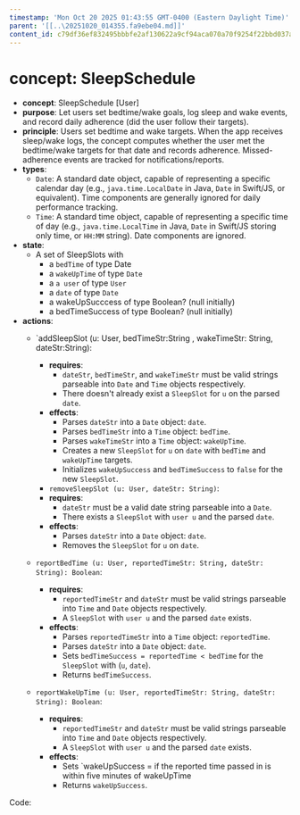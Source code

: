 ```yaml
---
timestamp: 'Mon Oct 20 2025 01:43:55 GMT-0400 (Eastern Daylight Time)'
parent: '[[..\20251020_014355.fa9ebe04.md]]'
content_id: c79df36ef832495bbbfe2af130622a9cf94aca070a70f9254f22bbd037a05fee
---
```


# concept: SleepSchedule

* **concept**: SleepSchedule \[User]
* **purpose**: Let users set bedtime/wake goals, log sleep and wake events, and record daily adherence (did the user follow their targets).
* **principle**: Users set bedtime and wake targets. When the app receives sleep/wake logs, the concept computes whether the user met the bedtime/wake targets for that date and records adherence. Missed-adherence events are tracked for notifications/reports.
* **types**:
  * `Date`: A standard date object, capable of representing a specific calendar day (e.g., `java.time.LocalDate` in Java, `Date` in Swift/JS, or equivalent). Time components are generally ignored for daily performance tracking.
  * `Time`: A standard time object, capable of representing a specific time of day (e.g., `java.time.LocalTime` in Java, `Date` in Swift/JS storing only time, or `HH:MM` string). Date components are ignored.
* **state**:
  * A set of SleepSlots with
    * a `bedTime` of type Date
    * a `wakeUpTime` of type `Date`
    * a `a user` of type `User`
    * a `date` of type `Date`
    * a wakeUpSucccess of type Boolean? (null initially)
    * a bedTimeSuccess of type Boolean? (null initially)
* **actions**:
  * \`addSleepSlot (u: User, bedTimeStr:String , wakeTimeStr: String, dateStr:String):

    * **requires**: 
      * `dateStr`, `bedTimeStr`, and `wakeTimeStr` must be valid strings parseable into `Date` and `Time` objects respectively.
      - There doesn't already exist a `SleepSlot` for `u` on the parsed `date`.
    * **effects**:
      * Parses `dateStr` into a `Date` object: `date`.
      - Parses `bedTimeStr` into a `Time` object: `bedTime`.
      - Parses `wakeTimeStr` into a `Time` object: `wakeUpTime`.
      - Creates a new `SleepSlot` for `u` on `date` with `bedTime` and `wakeUpTime` targets.
      - Initializes `wakeUpSuccess` and `bedTimeSuccess` to `false` for the new `SleepSlot`.

    - `removeSleepSlot (u: User, dateStr: String)`:
    - **requires**:
      * `dateStr` must be a valid date string parseable into a `Date`.
      * There exists a `SleepSlot` with `user u` and the parsed `date`.
    - **effects**:
      * Parses `dateStr` into a `Date` object: `date`.
      * Removes the `SleepSlot` for `u` on `date`.
  - `reportBedTime (u: User, reportedTimeStr: String, dateStr: String): Boolean`:
    * **requires**:
      * `reportedTimeStr` and `dateStr` must be valid strings parseable into `Time` and `Date` objects respectively.
      * A `SleepSlot` with `user u` and the parsed `date` exists.
    * **effects**:
      * Parses `reportedTimeStr` into a `Time` object: `reportedTime`.
      * Parses `dateStr` into a `Date` object: `date`.
      * Sets `bedTimeSuccess = reportedTime < bedTime` for the `SleepSlot` with (`u`, `date`).
      * Returns `bedTimeSuccess`.

  - `reportWakeUpTime (u: User, reportedTimeStr: String, dateStr: String): Boolean`:
    * **requires**:
      * `reportedTimeStr` and `dateStr` must be valid strings parseable into `Time` and `Date` objects respectively.
      * A `SleepSlot` with `user u` and the parsed `date` exists.
    * **effects**:
      * Sets \`wakeUpSuccess = if the reported time passed in is within five minutes of wakeUpTime
      * Returns `wakeUpSuccess`.

Code:
